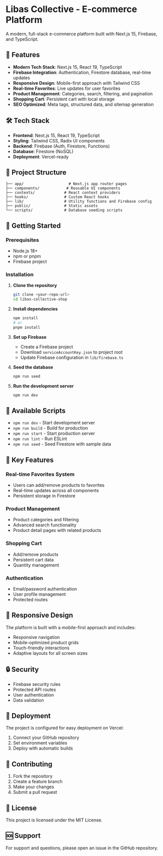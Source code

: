 # Libas Collective - E-commerce Platform

A modern, full-stack e-commerce platform built with Next.js 15, Firebase, and TypeScript.

## 🚀 Features

- **Modern Tech Stack**: Next.js 15, React 19, TypeScript
- **Firebase Integration**: Authentication, Firestore database, real-time updates
- **Responsive Design**: Mobile-first approach with Tailwind CSS
- **Real-time Favorites**: Live updates for user favorites
- **Product Management**: Categories, search, filtering, and pagination
- **Shopping Cart**: Persistent cart with local storage
- **SEO Optimized**: Meta tags, structured data, and sitemap generation

## 🛠️ Tech Stack

- **Frontend**: Next.js 15, React 19, TypeScript
- **Styling**: Tailwind CSS, Radix UI components
- **Backend**: Firebase (Auth, Firestore, Functions)
- **Database**: Firestore (NoSQL)
- **Deployment**: Vercel-ready

## 📁 Project Structure

```
├── app/                    # Next.js app router pages
├── components/            # Reusable UI components
├── contexts/             # React context providers
├── hooks/                # Custom React hooks
├── lib/                  # Utility functions and Firebase config
├── public/               # Static assets
└── scripts/              # Database seeding scripts
```

## 🚀 Getting Started

### Prerequisites

- Node.js 18+ 
- npm or pnpm
- Firebase project

### Installation

1. **Clone the repository**
   ```bash
   git clone <your-repo-url>
   cd libas-collective-shop
   ```

2. **Install dependencies**
   ```bash
   npm install
   # or
   pnpm install
   ```

3. **Set up Firebase**
   - Create a Firebase project
   - Download `serviceAccountKey.json` to project root
   - Update Firebase configuration in `lib/firebase.ts`

4. **Seed the database**
   ```bash
   npm run seed
   ```

5. **Run the development server**
   ```bash
   npm run dev
   ```

## 🔧 Available Scripts

- `npm run dev` - Start development server
- `npm run build` - Build for production
- `npm run start` - Start production server
- `npm run lint` - Run ESLint
- `npm run seed` - Seed Firestore with sample data

## 🌟 Key Features

### Real-time Favorites System
- Users can add/remove products to favorites
- Real-time updates across all components
- Persistent storage in Firestore

### Product Management
- Product categories and filtering
- Advanced search functionality
- Product detail pages with related products

### Shopping Cart
- Add/remove products
- Persistent cart data
- Quantity management

### Authentication
- Email/password authentication
- User profile management
- Protected routes

## 📱 Responsive Design

The platform is built with a mobile-first approach and includes:
- Responsive navigation
- Mobile-optimized product grids
- Touch-friendly interactions
- Adaptive layouts for all screen sizes

## 🔒 Security

- Firebase security rules
- Protected API routes
- User authentication
- Data validation

## 🚀 Deployment

The project is configured for easy deployment on Vercel:

1. Connect your GitHub repository
2. Set environment variables
3. Deploy with automatic builds

## 🤝 Contributing

1. Fork the repository
2. Create a feature branch
3. Make your changes
4. Submit a pull request

## 📄 License

This project is licensed under the MIT License.

## 🆘 Support

For support and questions, please open an issue in the GitHub repository.